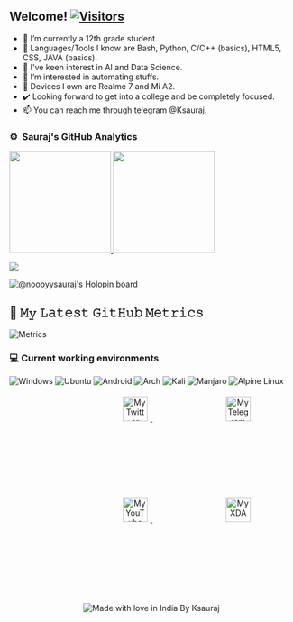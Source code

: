 <h2>Welcome! <a href="https://github.com/noobyysauraj"> <img src="https://visitor-badge.laobi.icu/badge?page_id=noobyysauraj" alt="Visitors"></a></h2>

- 🌱 I’m currently a 12th grade student.
- 👀 Languages/Tools I know are Bash, Python, C/C++ (basics), HTML5, CSS, JAVA (basics).
- 💞️ I've keen interest in AI and Data Science.
- 👀 I’m interested in automating stuffs.
- 📱 Devices I own are Realme 7 and Mi A2.
- ✔️ Looking forward to get into a college and be completely focused.
- 📫 You can reach me through telegram @Ksauraj.

### ⚙️ &nbsp;Sauraj's GitHub Analytics
<p align="left">
<a href="https://github.com/noobyysauraj">
  <img height="180em" src="https://github-stats-alpha.vercel.app/api?username=noobyysauraj&cc=000&tc=fff&ic=fff&bc=000&count_private=true&include_all_commits=true" />
</a>
<a href="https://github.com/noobyysauraj">
  <img height="180em" src="https://github-readme-stats.vercel.app/api/top-langs/?username=noobyysauraj&theme=vision-friendly-dark&count_private=true&layout=compact&langs_count=8&hide_border=true" />
</a>
</p>
<p align = "left">
 <img src="https://activity-graph.herokuapp.com/graph?username=noobyysauraj&theme=react-dark">
</p>  

[![@noobyysauraj's Holopin board](https://holopin.io/api/user/board?user=noobyysauraj)](https://holopin.io/@noobyysauraj)

## 🔔 𝙼𝚢 𝙻𝚊𝚝𝚎𝚜𝚝 𝙶𝚒𝚝𝙷𝚞𝚋 𝙼𝚎𝚝𝚛𝚒𝚌𝚜
![Metrics](https://metrics.lecoq.io/noobyysauraj?template=classic&base.header=0&isocalendar=1&languages=1&achievements=1&base.indepth=false&base.hireable=false&isocalendar.duration=half-year&languages.skipped=idk-but-i-have-to-do-it%2C%20rehan_mirror_bot&languages.limit=8&languages.threshold=0%25&languages.other=false&languages.colors=github&languages.sections=most-used&languages.indepth=false&languages.analysis.timeout=15&languages.categories=markup%2C%20programming&languages.recent.categories=markup%2C%20programming&languages.recent.load=300&languages.recent.days=14&achievements.threshold=C&achievements.secrets=true&achievements.display=detailed&achievements.limit=0&config.timezone=Asia%2FColombo)


### 💻 Current working environments
![Windows](https://img.shields.io/badge/Windows-0078D6?style=for-the-badge&logo=windows&logoColor=white)
![Ubuntu](https://img.shields.io/badge/Ubuntu-E95420?style=for-the-badge&logo=ubuntu&logoColor=white)
![Android](https://img.shields.io/badge/Android-3DDC84?style=for-the-badge&logo=android&logoColor=white)
![Arch](https://img.shields.io/badge/Arch%20Linux-1793D1?logo=arch-linux&logoColor=fff&style=for-the-badge)
![Kali](https://img.shields.io/badge/Kali-268BEE?style=for-the-badge&logo=kalilinux&logoColor=white)
![Manjaro](https://img.shields.io/badge/Manjaro-35BF5C?style=for-the-badge&logo=Manjaro&logoColor=white)
![Alpine Linux](https://img.shields.io/badge/Alpine_Linux-%230D597F.svg?style=for-the-badge&logo=alpine-linux&logoColor=white)

<p align = "center">
<a href="https://twitter.com/k_sauraj">
  <img alt="My Twitter account" width="44px" style="margin: 5px 5px 130px 130px;" src="https://cdn.jsdelivr.net/npm/simple-icons@v3/icons/twitter.svg" />
</a>
<a href="https://t.me/ksauraj">
  <img alt="My Telegram account" width="44px" style="margin: 5px 5px 130px 130px;" src="https://cdn.jsdelivr.net/npm/simple-icons@v3/icons/telegram.svg" />
</a>
<a href="https://youtube.com/c/SaurajGaming">
  <img alt="My YouTube" width="44px" style="margin: 5px 5px 130px 130px;" src="https://cdn.jsdelivr.net/npm/simple-icons@v3/icons/youtube.svg" />
</a>  
  <a href="https://forum.xda-developers.com/m/ksauraj.11493659/">
  <img alt="My XDA" width="44px" style="margin: 5px 5px 130px 130px;" src="https://cdn.jsdelivr.net/npm/simple-icons@3.3.0/icons/xdadevelopers.svg" />
</a>
</p>
<p align="center">
<img src="https://madewithlove.now.sh/in?heart=true&colorA=%23000000&colorB=%23d84141&text=India+By+Ksauraj" alt="Made with love in India By Ksauraj">
</p>
